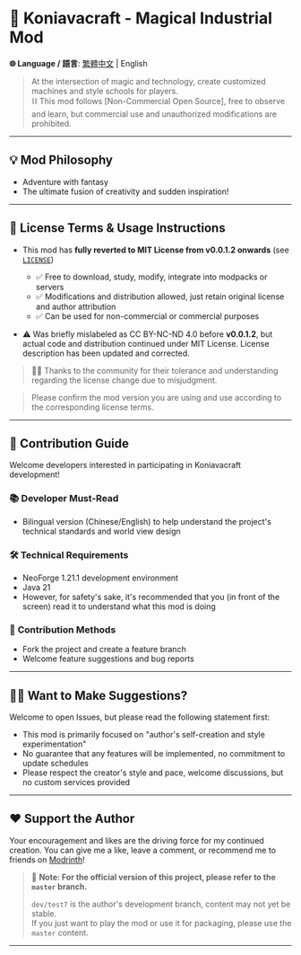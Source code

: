 # 🌌 Koniavacraft - Magical Industrial Mod

**🌐 Language / 語言**: [繁體中文](./README.md) | English

> At the intersection of magic and technology, create customized machines and style schools for players.  
> ⛓️ This mod follows [Non-Commercial Open Source], free to observe and learn, but commercial use and unauthorized modifications are prohibited.

---

## 💡 Mod Philosophy

- Adventure with fantasy
- The ultimate fusion of creativity and sudden inspiration!

---

## 📜 License Terms & Usage Instructions

- This mod has **fully reverted to MIT License from v0.0.1.2 onwards** (see [`LICENSE`](./LICENSE))
  - ✅ Free to download, study, modify, integrate into modpacks or servers
  - ✅ Modifications and distribution allowed, just retain original license and author attribution
  - ✅ Can be used for non-commercial or commercial purposes

- ⚠️ Was briefly mislabeled as CC BY-NC-ND 4.0 before **v0.0.1.2**, but actual code and distribution continued under MIT License. License description has been updated and corrected.

> 🙇‍♀️ Thanks to the community for their tolerance and understanding regarding the license change due to misjudgment.

> Please confirm the mod version you are using and use according to the corresponding license terms.

---

## 🤝 Contribution Guide

Welcome developers interested in participating in Koniavacraft development!

### 📚 **Developer Must-Read**
- Bilingual version (Chinese/English) to help understand the project's technical standards and world view design

### 🛠️ **Technical Requirements**
- NeoForge 1.21.1 development environment
- Java 21
- However, for safety's sake, it's recommended that you (in front of the screen) read it to understand what this mod is doing

### 🎯 **Contribution Methods**
- Fork the project and create a feature branch
- Welcome feature suggestions and bug reports

---

## 🙋‍♀️ Want to Make Suggestions?

Welcome to open Issues, but please read the following statement first:

- This mod is primarily focused on "author's self-creation and style experimentation"
- No guarantee that any features will be implemented, no commitment to update schedules
- Please respect the creator's style and pace, welcome discussions, but no custom services provided

---

## ❤️ Support the Author

Your encouragement and likes are the driving force for my continued creation.
You can give me a like, leave a comment, or recommend me to friends on [Modrinth](https://modrinth.com/mod/magical-industry)!

> 📢 **Note: For the official version of this project, please refer to the `master` branch.**
>
> `dev/test7` is the author's development branch, content may not yet be stable.  
> If you just want to play the mod or use it for packaging, please use the `master` content.

---